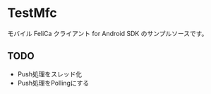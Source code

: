 TestMfc
=======

モバイル FeliCa クライアント for Android SDK のサンプルソースです。 


TODO
--------
- Push処理をスレッド化
- Push処理をPollingにする


